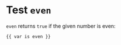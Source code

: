 Test `even`
===========

<!-- {% raw %} -->

`even` returns `true` if the given number is even:

```twig
{{ var is even }}
```

<!-- {% endraw %} -->